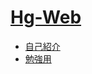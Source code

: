 # [Hg-Web](https://malibu-cola.github.io/Hg-Web/)

- [自己紹介](./SelfIntroduction/SelfIntroduction.md)
- [勉強用](./Study/Study.md)